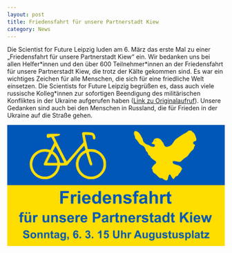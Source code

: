 ```yaml
---
layout: post
title: Friedensfahrt für unsere Partnerstadt Kiew
category: News
---
```


Die Scientist for Future Leipzig luden am 6. März das erste Mal zu einer „Friedensfahrt für unsere Partnerstadt Kiew“ ein. Wir bedanken uns bei allen Helfer\*innen 
und den über 600 Teilnehmer\*innen an der Friedensfahrt für unsere Partnerstadt Kiew, die trotz der Kälte gekommen sind. Es war 
ein wichtiges Zeichen für alle Menschen, die sich für eine friedliche Welt einsetzen. Die Scientists for 
Future Leipzig begrüßen es, dass auch viele russische Kolleg\*innen zur sofortigen Beendigung des militärischen Konfliktes in der Ukraine aufgerufen haben 
(<a href="https://trv-science.ru/de/2022/02/we-are-against-war-de/">Link zu Originalaufruf</a>). Unsere Gedanken sind auch bei den Menschen in Russland, 
die für Frieden in der Ukraine auf die Straße gehen.

![](/images/Friedensfahrt.png)
